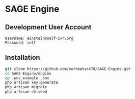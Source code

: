 # SAGE Engine


## Development User Account
```text
Username: einstein@self-ivr.org
Password: self
```

## Installation
```sh
git clone https://github.com/socheatsok78/SAGE-Engine.git
cd SAGE-Engine/engine
cp .env.example .env
php artisan key:generate
php artisan migrate
php artisan db:seed
```
